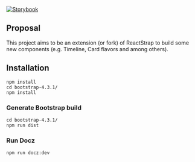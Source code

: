 [![Storybook](https://github.com/storybooks/press/blob/master/badges/storybook.svg)](#)

## Proposal

This project aims to be an extension (or fork) of ReactStrap to build some new components (e.g. Timeline, Card flavors and among others).

## Installation

```
npm install
cd bootstrap-4.3.1/
npm install
```

### Generate Bootstrap build

```
cd bootstrap-4.3.1/
npm run dist
```

### Run Docz

```
npm run docz:dev
```
